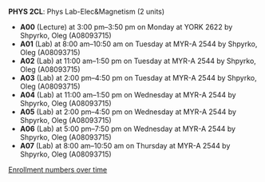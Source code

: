 **PHYS 2CL**: Phys Lab-Elec&Magnetism (2 units)

- **A00** (Lecture) at 3:00 pm–3:50 pm on Monday at YORK 2622 by Shpyrko, Oleg (A08093715)
- **A01** (Lab) at 8:00 am–10:50 am on Tuesday at MYR-A 2544 by Shpyrko, Oleg (A08093715)
- **A02** (Lab) at 11:00 am–1:50 pm on Tuesday at MYR-A 2544 by Shpyrko, Oleg (A08093715)
- **A03** (Lab) at 2:00 pm–4:50 pm on Tuesday at MYR-A 2544 by Shpyrko, Oleg (A08093715)
- **A04** (Lab) at 11:00 am–1:50 pm on Wednesday at MYR-A 2544 by Shpyrko, Oleg (A08093715)
- **A05** (Lab) at 2:00 pm–4:50 pm on Wednesday at MYR-A 2544 by Shpyrko, Oleg (A08093715)
- **A06** (Lab) at 5:00 pm–7:50 pm on Wednesday at MYR-A 2544 by Shpyrko, Oleg (A08093715)
- **A07** (Lab) at 8:00 am–10:50 am on Thursday at MYR-A 2544 by Shpyrko, Oleg (A08093715)

[Enrollment numbers over time](./PHYS2CL.tsv)
